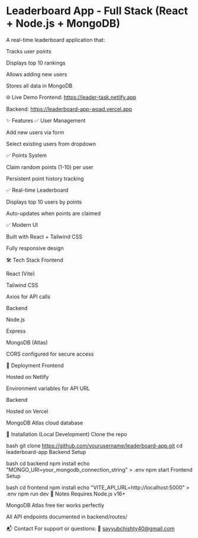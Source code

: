 # Leaderboard App - Full Stack (React + Node.js + MongoDB)
A real-time leaderboard application that:

Tracks user points

Displays top 10 rankings

Allows adding new users

Stores all data in MongoDB

🌐 Live Demo
Frontend: https://leader-task.netlify.app

Backend: https://leaderboard-app-woad.vercel.app

✨ Features
✅ User Management

Add new users via form

Select existing users from dropdown

✅ Points System

Claim random points (1-10) per user

Persistent point history tracking

✅ Real-time Leaderboard

Displays top 10 users by points

Auto-updates when points are claimed

✅ Modern UI

Built with React + Tailwind CSS

Fully responsive design

🛠 Tech Stack
Frontend

React (Vite)

Tailwind CSS

Axios for API calls

Backend

Node.js

Express

MongoDB (Atlas)

CORS configured for secure access

🚀 Deployment
Frontend

Hosted on Netlify

Environment variables for API URL

Backend

Hosted on Vercel

MongoDB Atlas cloud database

🔧 Installation (Local Development)
Clone the repo

bash
git clone https://github.com/yourusername/leaderboard-app.git
cd leaderboard-app
Backend Setup

bash
cd backend
npm install
echo "MONGO_URI=your_mongodb_connection_string" > .env
npm start
Frontend Setup

bash
cd frontend
npm install
echo "VITE_API_URL=http://localhost:5000" > .env
npm run dev
📝 Notes
Requires Node.js v16+

MongoDB Atlas free tier works perfectly

All API endpoints documented in backend/routes/

📬 Contact
For support or questions:
📧 sayyubchishty40@gmail.com
